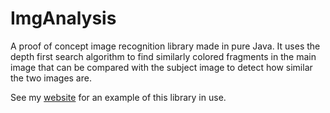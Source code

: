 # ImgAnalysis

A proof of concept image recognition library made in pure Java. It uses the depth first search algorithm to find similarly colored fragments in the main image that can be compared with the subject image to detect how similar the two images are.

See my [website](https://herariom.github.io) for an example of this library in use.
